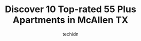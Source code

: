 ---
layout: ampstory
image: https://i0.wp.com/www.depkes.org/wp-content/uploads/2023/06/55-plus-apartments-0-in-mcallen-tx-1685791151.jpeg?resize=640,853
author: techidn
featured: false
description: Discover the impressive array of 55 Plus Apartments options in McAllen TX, where you can find 10 of the largest 55 Plus Apartments establishments in the area. From renowned classics to hidde
title: Discover 10 Top-rated 55 Plus Apartments in McAllen TX
cover:
   title: Discover 10 Top-rated 55 Plus Apartments in McAllen TX
   subtitle: Rickpate
   background: https://www.depkes.org/wp-content/uploads/2023/06/55-plus-apartments-0-in-mcallen-tx-1685791151.jpeg

pages: 
 - layout: thirds
   top: <h1>#1 Brook Ridge Retirement Community</h1>
   bottom: "<p>I love Brook Ridge. Elsa and her staff are above and beyond. Thoughtful, kind people who work so hard to help create a community. My dad really enjoyed his time there, es</p>"
   background: https://www.depkes.org/wp-content/uploads/2023/06/55-plus-apartments-1-in-mcallen-tx-1685791151.jpeg
   backgroundblur: true
 - layout: thirds
   top: <h1>#2 Padre de Vida Apartments</h1>
   bottom: "<p>I was looking for an apartment complex that is modern. Is located in a acccessible part of the city and is affordable and found these apts. I walked in and talked to the </p>"
   background: https://www.depkes.org/wp-content/uploads/2023/06/55-plus-apartments-2-in-mcallen-tx-1685791151.jpeg
   cta:
      link: https://www.depkes.org/blog/discover-10-top-rated-55-plus-apartments-in-mcallen-tx/
      text: Discover 10 Top-rated 55 Plus Apartments in McAllen TX
 - layout: thirds
   top: <h1>#3 Paradise Village</h1>
   bottom: "<p>4210 N Main St, McAllen, TX 78504, United States</p>"
   background: https://www.depkes.org/wp-content/uploads/2023/06/55-plus-apartments-3-in-mcallen-tx-1685791152.jpeg
   cta:
      link: https://www.depkes.org/blog/discover-10-top-rated-55-plus-apartments-in-mcallen-tx/
      text: Discover 10 Top-rated 55 Plus Apartments in McAllen TX
 - layout: thirds
   top: <h1>#4 St. Antimo Apartments</h1>
   bottom: "<p>401 E Camellia Ave, McAllen, TX 78501, United States</p>"
   background: https://images.unsplash.com/photo-1488554378835-f7acf46e6c98?ixlib=rb-4.0.3&ixid=MnwxMjA3fDB8MHxwaG90by1wYWdlfHx8fGVufDB8fHx8&auto=format&fit=crop&w=640&h=853&q=80
   cta:
      link: https://www.depkes.org/blog/discover-10-top-rated-55-plus-apartments-in-mcallen-tx/
      text: Discover 10 Top-rated 55 Plus Apartments in McAllen TX
 - layout: thirds
   top: <h1>#5 Retama Village Phase</h1>
   bottom: "<p>900 N 26th St, McAllen, TX 78501, United States</p>"
   background: https://images.unsplash.com/photo-1484589065579-248aad0d8b13?ixlib=rb-4.0.3&ixid=MnwxMjA3fDB8MHxwaG90by1wYWdlfHx8fGVufDB8fHx8&auto=format&fit=crop&w=640&h=853&q=80
   cta:
      link: https://www.depkes.org/blog/discover-10-top-rated-55-plus-apartments-in-mcallen-tx/
      text: Discover 10 Top-rated 55 Plus Apartments in McAllen TX
 - layout: thirds
   top: <h1>#6 La Vista Apartments</h1>
   bottom: "<p>2401 La Vista Ave, McAllen, TX 78501, United States</p>"
   background: https://images.unsplash.com/photo-1552083974-186346191183?ixlib=rb-4.0.3&ixid=MnwxMjA3fDB8MHxwaG90by1wYWdlfHx8fGVufDB8fHx8&auto=format&fit=crop&w=640&h=853&q=80
   cta:
      link: https://www.depkes.org/blog/discover-10-top-rated-55-plus-apartments-in-mcallen-tx/
      text: Discover 10 Top-rated 55 Plus Apartments in McAllen TX
 - layout: thirds
   top: <h1>#7 Palm Manor Apartments</h1>
   bottom: "<p>4812 N 10th St, McAllen, TX 78504, United States</p>"
   background: https://images.unsplash.com/photo-1515405295579-ba7b45403062?ixlib=rb-4.0.3&ixid=MnwxMjA3fDB8MHxwaG90by1wYWdlfHx8fGVufDB8fHx8&auto=format&fit=crop&w=640&h=853&q=80
   cta:
      link: https://www.depkes.org/blog/discover-10-top-rated-55-plus-apartments-in-mcallen-tx/
      text: Discover 10 Top-rated 55 Plus Apartments in McAllen TX
 - layout: thirds
   middle: Continue reading...
   background: https://images.unsplash.com/photo-1527066579998-dbbae57f45ce?ixlib=rb-4.0.3&ixid=MnwxMjA3fDB8MHxwaG90by1wYWdlfHx8fGVufDB8fHx8&auto=format&fit=crop&w=640&h=853&q=80
   cta:
      link: https://www.depkes.org/blog/discover-10-top-rated-55-plus-apartments-in-mcallen-tx/
      text: Discover 10 Top-rated 55 Plus Apartments in McAllen TX
      
---